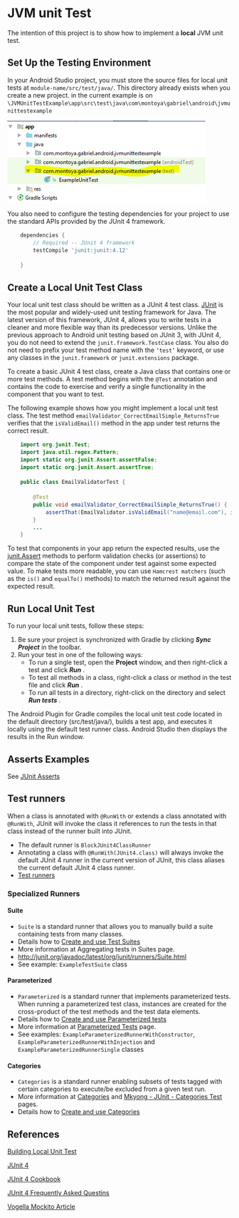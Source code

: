 # JVM unit Test

The intention of this project is to show how to implement a **local** JVM unit test.


## Set Up the Testing Environment

In your Android Studio project, you must store the source files for local unit tests at ```module-name/src/test/java/```. This directory already exists when you create a new project.
in the current example is on ``` \JVMUnitTestExample\app\src\test\java\com\montoya\gabriel\android\jvmunittestexample```

![Screenshot1](images/android_test_folder.png)
   
   
   

You also need to configure the testing dependencies for your project to use the standard APIs provided by the JUnit 4 framework.  

```gradle  
    dependencies {
        // Required -- JUnit 4 framework
        testCompile 'junit:junit:4.12'
   
    }
```


## Create a Local Unit Test Class

Your local unit test class should be written as a JUnit 4 test class. [JUnit](http://junit.org/junit4/) is the most popular and widely-used unit testing framework for Java. The latest version of this framework, JUnit 4, allows you to write tests in a cleaner and more flexible way than its predecessor versions. Unlike the previous approach to Android unit testing based on JUnit 3, with JUnit 4, you do not need to extend the ```junit.framework.TestCase``` class. You also do not need to prefix your test method name with the ```‘test’``` keyword, or use any classes in the ```junit.framework``` or ```junit.extensions``` package.   

To create a basic JUnit 4 test class, create a Java class that contains one or more test methods. A test method begins with the ```@Test``` annotation and contains the code to exercise and verify a single functionality in the component that you want to test.

The following example shows how you might implement a local unit test class. The test method ```emailValidator_CorrectEmailSimple_ReturnsTrue```  verifies that the ```isValidEmail()``` method in the app under test returns the correct result.  

```java
    import org.junit.Test;
    import java.util.regex.Pattern;
    import static org.junit.Assert.assertFalse;
    import static org.junit.Assert.assertTrue;
    
    public class EmailValidatorTest {
    
        @Test
        public void emailValidator_CorrectEmailSimple_ReturnsTrue() {
            assertThat(EmailValidator.isValidEmail("name@email.com"), is(true));
        }
        ...
    }
```  

To test that components in your app return the expected results, use the [junit.Assert](http://junit.org/junit4/javadoc/latest/org/junit/Assert.html) methods to perform validation checks (or assertions) to compare the state of the component under test against some expected value. To make tests more readable, you can use ```Hamcrest matchers``` (such as the ```is()``` and ```equalTo()``` methods) to match the returned result against the expected result.

## Run Local Unit Test

To run your local unit tests, follow these steps:

1. Be sure your project is synchronized with Gradle by clicking ***Sync Project***  in the toolbar.
2. Run your test in one of the following ways:
    * To run a single test, open the **Project** window, and then right-click a test and click ***Run*** .
    * To test all methods in a class, right-click a class or method in the test file and click ***Run*** .
    * To run all tests in a directory, right-click on the directory and select ***Run tests*** .

The Android Plugin for Gradle compiles the local unit test code located in the default directory (src/test/java/), builds a test app, and executes it locally using the default test runner class. Android Studio then displays the results in the Run window.


## Asserts Examples

See [JUnit Asserts](documentation/JUnit_asserts.md)


## Test runners

When a class is annotated with ```@RunWith``` or extends a class annotated with ```@RunWith```, JUnit will invoke the class it references to run the tests in that class instead of the runner built into JUnit.


* The default runner is ```BlockJUnit4ClassRunner```
* Annotating a class with ```@RunWith(JUnit4.class)``` will always invoke the default JUnit 4 runner in the current version of JUnit, this class aliases the current default JUnit 4 class runner.
* [Test runners](https://github.com/junit-team/junit4/wiki/Test-runners)


### Specialized Runners

#### Suite

* ```Suite``` is a standard runner that allows you to manually build a suite containing tests from many classes.
* Details how to [Create and use Test Suites](documentation/test_suite.md)
* More information at Aggregating tests in Suites page.
* http://junit.org/javadoc/latest/org/junit/runners/Suite.html
* See example: ```ExampleTestSuite``` class

#### Parameterized

* ```Parameterized``` is a standard runner that implements parameterized tests. When running a parameterized test class, instances are created for the cross-product of the test methods and the test data elements.
* Details how to [Create and use Parameterized tests](documentation/parameters_runner.md)
* More information at [Parameterized Tests](https://github.com/junit-team/junit4/wiki/Parameterized-tests) page.
* See examples: ```ExampleParameterizedRunnerWithConstructor```, ```ExampleParameterizedRunnerWithInjection``` and ```ExampleParameterizedRunnerSingle``` classes

#### Categories

* ```Categories``` is a standard runner enabling subsets of tests tagged with certain categories to execute/be excluded from a given test run.
* More information at [Categories](https://github.com/junit-team/junit4/wiki/Categories) and [Mkyong - JUnit - Categories Test](https://www.mkyong.com/unittest/junit-categories-test/) pages.
* Details how to [Create and use Categories](documentation/categories_runner.md)

## References
[Building Local Unit Test](https://developer.android.com/training/testing/unit-testing/local-unit-tests.html)

[JUnit 4](http://junit.org/junit4/)

[JUnit 4 Cookbook](http://junit.org/junit4/cookbook.html)

[JUnit 4 Frequently Asked Questins](http://junit.org/junit4/faq.html)


[Vogella Mockito Article](http://www.vogella.com/tutorials/Mockito/article.html)


